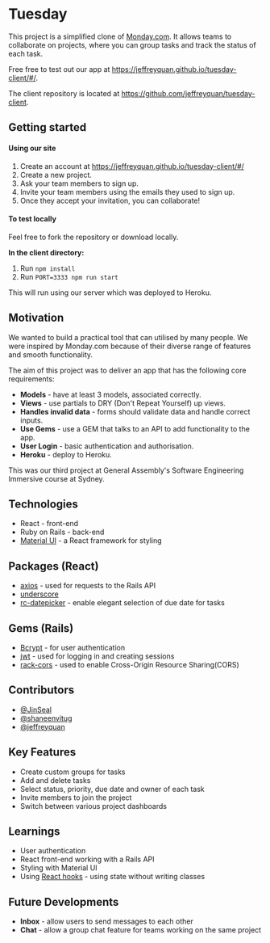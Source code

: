 # Tuesday

This project is a simplified clone of [Monday.com](https://monday.com/). It allows teams to collaborate on projects, where you can group tasks and track the status of each task.

Free free to test out our app at https://jeffreyquan.github.io/tuesday-client/#/.

The client repository is located at https://github.com/jeffreyquan/tuesday-client.

## Getting started

#### Using our site

1. Create an account at https://jeffreyquan.github.io/tuesday-client/#/
2. Create a new project.
3. Ask your team members to sign up.
4. Invite your team members using the emails they used to sign up.
5. Once they accept your invitation, you can collaborate!


#### To test locally
Feel free to fork the repository or download locally.

**In the client directory:**
1. Run `npm install`
2. Run `PORT=3333 npm run start`

This will run using our server which was deployed to Heroku.

## Motivation

We wanted to build a practical tool that can utilised by many people. We were inspired by Monday.com because of their diverse range of features and smooth functionality.

The aim of this project was to deliver an app that has the following core requirements:
* **Models** - have at least 3 models, associated correctly.
* **Views** - use partials to DRY (Don't Repeat Yourself) up views.
* **Handles invalid data** - forms should validate data and handle correct inputs.
* **Use Gems** - use a GEM that talks to an API to add functionality to the app.
* **User Login** - basic authentication and authorisation.
* **Heroku** - deploy to Heroku.

This was our third project at General Assembly's Software Engineering Immersive course at Sydney.

## Technologies

* React - front-end
* Ruby on Rails - back-end
* [Material UI](https://material-ui.com/) - a React framework for styling

## Packages (React)
* [axios](https://github.com/axios/axios) - used for requests to the Rails API
* [underscore](https://underscorejs.org/)
* [rc-datepicker](https://github.com/buildo/rc-datepicker) - enable elegant selection of due date for tasks

## Gems (Rails)
* [Bcrypt](https://github.com/codahale/bcrypt-ruby) - for user authentication
* [jwt](https://github.com/jwt/ruby-jwt) - used for logging in and creating sessions
* [rack-cors](https://github.com/cyu/rack-cors) - used to enable Cross-Origin Resource Sharing(CORS)

## Contributors

* [@JinSeal](https://github.com/JinSeal/)
* [@shaneenvitug](https://github.com/shaneenvitug)
* [@jeffreyquan](https://github.com/jeffreyquan)

## Key Features

* Create custom groups for tasks
* Add and delete tasks
* Select status, priority, due date and owner of each task
* Invite members to join the project
* Switch between various project dashboards

## Learnings

* User authentication
* React front-end working with a Rails API
* Styling with Material UI
* Using [React hooks](https://reactjs.org/docs/hooks-intro.html) - using state without writing classes

## Future Developments

* **Inbox** - allow users to send messages to each other
* **Chat** - allow a group chat feature for teams working on the same project

